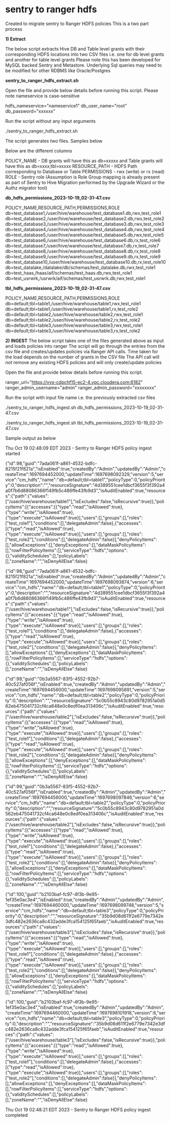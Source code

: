 # sentry to ranger hdfs
Created to migrate sentry to Ranger HDFS policies
This is a two part process

**1) Extract**

The below script extracts Hive DB and Table level grants with their corresponding HDFS locations into two CSV files i.e. one for db level grants and another for table level grants
Please note this has been developed for MySQL backed Sentry and Metastore. Underlying Sql queries may need to be modified for other RDBMS like Oracle/Postgres

**sentry_to_ranger_hdfs_extract.sh**

Open the file and provide below details before running this script. Please note nameservice is case-sensitive

hdfs_nameservice="nameservice1"
db_user_name="root"
db_password="xxxxxx"

Run the script without any input arguments

./sentry_to_ranger_hdfs_extract.sh

The script generates two files. Samples below

Below are the different columns

POLICY_NAME - DB grants will have this as db=xxxxx and Table grants will have this as db=xxxx;tbl=xxxxx
RESOURCE_PATH - HDFS Path corresponding to Database or Table
PERMISSIONS - rwx (write) or rx (read)
ROLE - Sentry role (Assumption is Role Group mapping is already present as part of Sentry to Hive Migration performed by the Upgrade Wizard or the Authz migrator tool)

**db_hdfs_permissions_2023-10-19_02-31-47.csv**

POLICY_NAME,RESOURCE_PATH,PERMISSIONS,ROLE
db=test_database1,/user/hive/warehouse/test_database1.db,rwx,test_role1
db=test_database2,/user/hive/warehouse/test_database2.db,rwx,test_role2
db=test_database3,/user/hive/warehouse/test_database3.db,rwx,test_role3
db=test_database4,/user/hive/warehouse/test_database4.db,rwx,test_role4
db=test_database5,/user/hive/warehouse/test_database5.db,rwx,test_role5
db=test_database6,/user/hive/warehouse/test_database6.db,rx,test_role6
db=test_database7,/user/hive/warehouse/test_database7.db,rx,test_role7
db=test_database8,/user/hive/warehouse/test_database8.db,rx,test_role8
db=test_database9,/user/hive/warehouse/test_database9.db,rx,test_role9
db=test_database10,/user/hive/warehouse/test_database10.db,rx,test_role10
db=test_datalake,/datalake/db/schemas/test_datalake.db,rwx,test_role1
db=test_haas,/haas/aif/schemas/test_haas.db,rwx,test_role1
db=test_usrwrk,/usrwrk/aif/schemas/test_usrwrk.db,rwx,test_role1

**tbl_hdfs_permissions_2023-10-19_02-31-47.csv**

POLICY_NAME,RESOURCE_PATH,PERMISSIONS,ROLE
db=default;tbl=table1,/user/hive/warehouse/table1,rwx,test_role1
db=default;tbl=table1,/user/hive/warehouse/table1,rx,test_role2
db=default;tbl=table2,/user/hive/warehouse/table2,rwx,test_role1
db=default;tbl=table2,/user/hive/warehouse/table2,rx,test_role2
db=default;tbl=table3,/user/hive/warehouse/table3,rwx,test_role1
db=default;tbl=table3,/user/hive/warehouse/table3,rx,test_role2

**2) INGEST**
The below script takes one of the files generated above as input and loads policies into ranger
The script will go through the entries from the csv file and creates/updates policies via Ranger API calls. Time taken for the load depends on the number of grants in the CSV file
The API call will not remove any existing HDFS policies and will only create/update policies

Open the file and provide below details before running this script.

ranger_url="https://vvs-cdpchf15-ec2-4.vpc.cloudera.com:6182"
ranger_admin_username="admin"
ranger_admin_password="xxxxxxxx"

Run the script with input file name i.e. the previously extracted csv files

./sentry_to_ranger_hdfs_ingest.sh db_hdfs_permissions_2023-10-19_02-31-47.csv

./sentry_to_ranger_hdfs_ingest.sh tbl_hdfs_permissions_2023-10-19_02-31-47.csv

Sample output as below

Thu Oct 19 02:48:09 EDT 2023 - Sentry to Ranger HDFS policy ingest started


{"id":98,"guid":"7ada061f-a861-4532-bdfc-8215f21f821a","isEnabled":true,"createdBy":"Admin","updatedBy":"Admin","createTime":1697694452000,"updateTime":1697698092329,"version":5,"service":"cm_hdfs","name":"db=default;tbl=table1","policyType":0,"policyPriority":0,"description":"","resourceSignature":"4d389551cee1dbcf3655f3f392a4a0f7b6d88086366f149fb5c486ffe43fb9d3","isAuditEnabled":true,"resources":{"path":{"values":["/user/hive/warehouse/table1"],"isExcludes":false,"isRecursive":true}},"policyItems":[{"accesses":[{"type":"read","isAllowed":true},{"type":"write","isAllowed":true},{"type":"execute","isAllowed":true}],"users":[],"groups":[],"roles":["test_role1"],"conditions":[],"delegateAdmin":false},{"accesses":[{"type":"read","isAllowed":true},{"type":"execute","isAllowed":true}],"users":[],"groups":[],"roles":["test_role2"],"conditions":[],"delegateAdmin":false}],"denyPolicyItems":[],"allowExceptions":[],"denyExceptions":[],"dataMaskPolicyItems":[],"rowFilterPolicyItems":[],"serviceType":"hdfs","options":{},"validitySchedules":[],"policyLabels":[],"zoneName":"","isDenyAllElse":false}

{"id":98,"guid":"7ada061f-a861-4532-bdfc-8215f21f821a","isEnabled":true,"createdBy":"Admin","updatedBy":"Admin","createTime":1697694452000,"updateTime":1697698093874,"version":6,"service":"cm_hdfs","name":"db=default;tbl=table1","policyType":0,"policyPriority":0,"description":"","resourceSignature":"4d389551cee1dbcf3655f3f392a4a0f7b6d88086366f149fb5c486ffe43fb9d3","isAuditEnabled":true,"resources":{"path":{"values":["/user/hive/warehouse/table1"],"isExcludes":false,"isRecursive":true}},"policyItems":[{"accesses":[{"type":"read","isAllowed":true},{"type":"write","isAllowed":true},{"type":"execute","isAllowed":true}],"users":[],"groups":[],"roles":["test_role1"],"conditions":[],"delegateAdmin":false},{"accesses":[{"type":"read","isAllowed":true},{"type":"execute","isAllowed":true}],"users":[],"groups":[],"roles":["test_role2"],"conditions":[],"delegateAdmin":false}],"denyPolicyItems":[],"allowExceptions":[],"denyExceptions":[],"dataMaskPolicyItems":[],"rowFilterPolicyItems":[],"serviceType":"hdfs","options":{},"validitySchedules":[],"policyLabels":[],"zoneName":"","isDenyAllElse":false}

{"id":99,"guid":"0b3a5567-83f5-4552-92b7-40c527af056f","isEnabled":true,"createdBy":"Admin","updatedBy":"Admin","createTime":1697694456000,"updateTime":1697698095891,"version":5,"service":"cm_hdfs","name":"db=default;tbl=table2","policyType":0,"policyPriority":0,"description":"","resourceSignature":"5c0b55c8943c80d9782951a0d562eb475041732cf4ca648e0c8edf0ea313406c","isAuditEnabled":true,"resources":{"path":{"values":["/user/hive/warehouse/table2"],"isExcludes":false,"isRecursive":true}},"policyItems":[{"accesses":[{"type":"read","isAllowed":true},{"type":"write","isAllowed":true},{"type":"execute","isAllowed":true}],"users":[],"groups":[],"roles":["test_role1"],"conditions":[],"delegateAdmin":false},{"accesses":[{"type":"read","isAllowed":true},{"type":"execute","isAllowed":true}],"users":[],"groups":[],"roles":["test_role2"],"conditions":[],"delegateAdmin":false}],"denyPolicyItems":[],"allowExceptions":[],"denyExceptions":[],"dataMaskPolicyItems":[],"rowFilterPolicyItems":[],"serviceType":"hdfs","options":{},"validitySchedules":[],"policyLabels":[],"zoneName":"","isDenyAllElse":false}

{"id":99,"guid":"0b3a5567-83f5-4552-92b7-40c527af056f","isEnabled":true,"createdBy":"Admin","updatedBy":"Admin","createTime":1697694456000,"updateTime":1697698097846,"version":6,"service":"cm_hdfs","name":"db=default;tbl=table2","policyType":0,"policyPriority":0,"description":"","resourceSignature":"5c0b55c8943c80d9782951a0d562eb475041732cf4ca648e0c8edf0ea313406c","isAuditEnabled":true,"resources":{"path":{"values":["/user/hive/warehouse/table2"],"isExcludes":false,"isRecursive":true}},"policyItems":[{"accesses":[{"type":"read","isAllowed":true},{"type":"write","isAllowed":true},{"type":"execute","isAllowed":true}],"users":[],"groups":[],"roles":["test_role1"],"conditions":[],"delegateAdmin":false},{"accesses":[{"type":"read","isAllowed":true},{"type":"execute","isAllowed":true}],"users":[],"groups":[],"roles":["test_role2"],"conditions":[],"delegateAdmin":false}],"denyPolicyItems":[],"allowExceptions":[],"denyExceptions":[],"dataMaskPolicyItems":[],"rowFilterPolicyItems":[],"serviceType":"hdfs","options":{},"validitySchedules":[],"policyLabels":[],"zoneName":"","isDenyAllElse":false}

{"id":100,"guid":"b2103baf-fc97-4f3b-9e95-1ef35e0ac3e4","isEnabled":true,"createdBy":"Admin","updatedBy":"Admin","createTime":1697694460000,"updateTime":1697698099748,"version":5,"service":"cm_hdfs","name":"db=default;tbl=table3","policyType":0,"policyPriority":0,"description":"","resourceSignature":"35b9d08d611f2e6779e7342e3dfc482e2636ca8c432adde3fca154125f65faeb","isAuditEnabled":true,"resources":{"path":{"values":["/user/hive/warehouse/table3"],"isExcludes":false,"isRecursive":true}},"policyItems":[{"accesses":[{"type":"read","isAllowed":true},{"type":"write","isAllowed":true},{"type":"execute","isAllowed":true}],"users":[],"groups":[],"roles":["test_role1"],"conditions":[],"delegateAdmin":false},{"accesses":[{"type":"read","isAllowed":true},{"type":"execute","isAllowed":true}],"users":[],"groups":[],"roles":["test_role2"],"conditions":[],"delegateAdmin":false}],"denyPolicyItems":[],"allowExceptions":[],"denyExceptions":[],"dataMaskPolicyItems":[],"rowFilterPolicyItems":[],"serviceType":"hdfs","options":{},"validitySchedules":[],"policyLabels":[],"zoneName":"","isDenyAllElse":false}

{"id":100,"guid":"b2103baf-fc97-4f3b-9e95-1ef35e0ac3e4","isEnabled":true,"createdBy":"Admin","updatedBy":"Admin","createTime":1697694460000,"updateTime":1697698101918,"version":6,"service":"cm_hdfs","name":"db=default;tbl=table3","policyType":0,"policyPriority":0,"description":"","resourceSignature":"35b9d08d611f2e6779e7342e3dfc482e2636ca8c432adde3fca154125f65faeb","isAuditEnabled":true,"resources":{"path":{"values":["/user/hive/warehouse/table3"],"isExcludes":false,"isRecursive":true}},"policyItems":[{"accesses":[{"type":"read","isAllowed":true},{"type":"write","isAllowed":true},{"type":"execute","isAllowed":true}],"users":[],"groups":[],"roles":["test_role1"],"conditions":[],"delegateAdmin":false},{"accesses":[{"type":"read","isAllowed":true},{"type":"execute","isAllowed":true}],"users":[],"groups":[],"roles":["test_role2"],"conditions":[],"delegateAdmin":false}],"denyPolicyItems":[],"allowExceptions":[],"denyExceptions":[],"dataMaskPolicyItems":[],"rowFilterPolicyItems":[],"serviceType":"hdfs","options":{},"validitySchedules":[],"policyLabels":[],"zoneName":"","isDenyAllElse":false}

Thu Oct 19 02:48:21 EDT 2023 - Sentry to Ranger HDFS policy ingest completed

